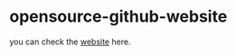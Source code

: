 # opensource-github-website


you can check the [website](https://rk1905101.github.io/opensource-github-website/) here.
